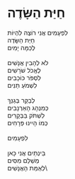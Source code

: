 # חַיַּת הַשָּׂדֶה

לִפְעָמִים אֲנִי רוֹצֶה לִהְיוֹת \
חַיַּת הַשָּׂדֶה\
לְכַמָּה יָמִים\
\
לֹא לְהָבִין אֲנָשִׁים\
לֶאֱכֹל שֹׁרָשִׁים\
לִסְפֹּר כּוֹכָבִים\
לִשְׁמֹעַ תַּנִּים\
\
לְבַקֵּר בְּגַנֵּךְ\
כְּמִנְהָג הָאַרְנָבִים\
לִשְׁתֹּק בַּבְּקָרִים\
כְּמוֹ הָיִינוּ פְּרָחִים\
\
לִפְעָמִים\
\
בֵּינְתַיִם אֲנִי כָּאן\
מְשַׁלֵּם מִסִּים\
לְאֻמַּת הָאֲנָשִׁים\
